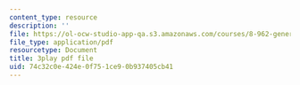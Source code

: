 ```yaml
---
content_type: resource
description: ''
file: https://ol-ocw-studio-app-qa.s3.amazonaws.com/courses/8-962-general-relativity-spring-2020/74c32c0e424e0f751ce90b937405cb41_Oxk2nnuC130.pdf
file_type: application/pdf
resourcetype: Document
title: 3play pdf file
uid: 74c32c0e-424e-0f75-1ce9-0b937405cb41
---
```

